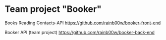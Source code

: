 # Team project "Booker"

Books Reading Contacts-API
https://github.com/rainb00w/booker-front-end

Booker API (team project)
https://github.com/rainb00w/booker-back-end
